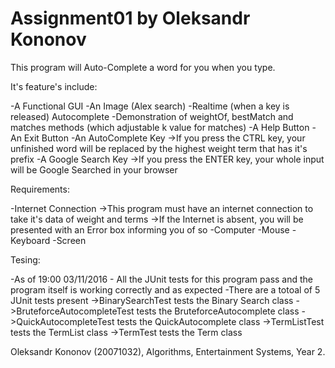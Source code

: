 # Assignment01 by Oleksandr Kononov
This program will Auto-Complete a word for you when you type.

It's feature's include:

-A Functional GUI
-An Image (Alex search)
-Realtime (when a key is released) Autocomplete
-Demonstration of weightOf, bestMatch and matches methods (which adjustable k value for matches)
-A Help Button
-An Exit Button
-An AutoComplete Key
  ->If you press the CTRL key, your unfinished word will be replaced by the highest weight term that has it's prefix
-A Google Search Key
  ->If you press the ENTER key, your whole input will be Google Searched in your browser


Requirements:

-Internet Connection
  ->This program must have an internet connection to take it's data of weight and terms
  ->If the Internet is absent, you will be presented with an Error box informing you of so
-Computer
-Mouse
-Keyboard
-Screen

Tesing:

-As of 19:00 03/11/2016 - All the JUnit tests for this program pass and the program itself is working correctly and as expected
-There are a totoal of 5 JUnit tests present
  ->BinarySearchTest tests the Binary Search class
  ->BruteforceAutocompleteTest tests the BruteforceAutocomplete class
  ->QuickAutocompleteTest tests the QuickAutocomplete class
  ->TermListTest tests the TermList class
  ->TermTest tests the Term class



Oleksandr Kononov (20071032),
Algorithms,
Entertainment Systems,
Year 2.
